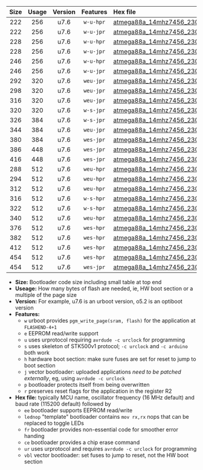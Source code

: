 |Size|Usage|Version|Features|Hex file|
|:-:|:-:|:-:|:-:|:--|
|222|256|u7.6|`w-u-hpr`|[atmega88a_14mhz7456_230400bps_ur.hex](https://raw.githubusercontent.com/stefanrueger/urboot/main/bootloaders/atmega88a/fcpu_14mhz7456/230400_bps/atmega88a_14mhz7456_230400bps_ur.hex)|
|222|256|u7.6|`w-u-jpr`|[atmega88a_14mhz7456_230400bps_ur_vbl.hex](https://raw.githubusercontent.com/stefanrueger/urboot/main/bootloaders/atmega88a/fcpu_14mhz7456/230400_bps/atmega88a_14mhz7456_230400bps_ur_vbl.hex)|
|228|256|u7.6|`w-u-hpr`|[atmega88a_14mhz7456_230400bps_lednop_ur.hex](https://raw.githubusercontent.com/stefanrueger/urboot/main/bootloaders/atmega88a/fcpu_14mhz7456/230400_bps/atmega88a_14mhz7456_230400bps_lednop_ur.hex)|
|228|256|u7.6|`w-u-jpr`|[atmega88a_14mhz7456_230400bps_lednop_ur_vbl.hex](https://raw.githubusercontent.com/stefanrueger/urboot/main/bootloaders/atmega88a/fcpu_14mhz7456/230400_bps/atmega88a_14mhz7456_230400bps_lednop_ur_vbl.hex)|
|246|256|u7.6|`w-u-hpr`|[atmega88a_14mhz7456_230400bps_lednop_fr_ur.hex](https://raw.githubusercontent.com/stefanrueger/urboot/main/bootloaders/atmega88a/fcpu_14mhz7456/230400_bps/atmega88a_14mhz7456_230400bps_lednop_fr_ur.hex)|
|246|256|u7.6|`w-u-jpr`|[atmega88a_14mhz7456_230400bps_lednop_fr_ur_vbl.hex](https://raw.githubusercontent.com/stefanrueger/urboot/main/bootloaders/atmega88a/fcpu_14mhz7456/230400_bps/atmega88a_14mhz7456_230400bps_lednop_fr_ur_vbl.hex)|
|292|320|u7.6|`weu-jpr`|[atmega88a_14mhz7456_230400bps_ee_ur_vbl.hex](https://raw.githubusercontent.com/stefanrueger/urboot/main/bootloaders/atmega88a/fcpu_14mhz7456/230400_bps/atmega88a_14mhz7456_230400bps_ee_ur_vbl.hex)|
|298|320|u7.6|`weu-jpr`|[atmega88a_14mhz7456_230400bps_ee_lednop_ur_vbl.hex](https://raw.githubusercontent.com/stefanrueger/urboot/main/bootloaders/atmega88a/fcpu_14mhz7456/230400_bps/atmega88a_14mhz7456_230400bps_ee_lednop_ur_vbl.hex)|
|316|320|u7.6|`weu-jpr`|[atmega88a_14mhz7456_230400bps_ee_lednop_fr_ur_vbl.hex](https://raw.githubusercontent.com/stefanrueger/urboot/main/bootloaders/atmega88a/fcpu_14mhz7456/230400_bps/atmega88a_14mhz7456_230400bps_ee_lednop_fr_ur_vbl.hex)|
|320|320|u7.6|`w-s-jpr`|[atmega88a_14mhz7456_230400bps_vbl.hex](https://raw.githubusercontent.com/stefanrueger/urboot/main/bootloaders/atmega88a/fcpu_14mhz7456/230400_bps/atmega88a_14mhz7456_230400bps_vbl.hex)|
|326|384|u7.6|`w-s-jpr`|[atmega88a_14mhz7456_230400bps_lednop_vbl.hex](https://raw.githubusercontent.com/stefanrueger/urboot/main/bootloaders/atmega88a/fcpu_14mhz7456/230400_bps/atmega88a_14mhz7456_230400bps_lednop_vbl.hex)|
|344|384|u7.6|`weu-jpr`|[atmega88a_14mhz7456_230400bps_ee_lednop_fr_ce_ur_vbl.hex](https://raw.githubusercontent.com/stefanrueger/urboot/main/bootloaders/atmega88a/fcpu_14mhz7456/230400_bps/atmega88a_14mhz7456_230400bps_ee_lednop_fr_ce_ur_vbl.hex)|
|380|384|u7.6|`wes-jpr`|[atmega88a_14mhz7456_230400bps_ee_vbl.hex](https://raw.githubusercontent.com/stefanrueger/urboot/main/bootloaders/atmega88a/fcpu_14mhz7456/230400_bps/atmega88a_14mhz7456_230400bps_ee_vbl.hex)|
|386|448|u7.6|`wes-jpr`|[atmega88a_14mhz7456_230400bps_ee_lednop_vbl.hex](https://raw.githubusercontent.com/stefanrueger/urboot/main/bootloaders/atmega88a/fcpu_14mhz7456/230400_bps/atmega88a_14mhz7456_230400bps_ee_lednop_vbl.hex)|
|416|448|u7.6|`wes-jpr`|[atmega88a_14mhz7456_230400bps_ee_lednop_fr_vbl.hex](https://raw.githubusercontent.com/stefanrueger/urboot/main/bootloaders/atmega88a/fcpu_14mhz7456/230400_bps/atmega88a_14mhz7456_230400bps_ee_lednop_fr_vbl.hex)|
|288|512|u7.6|`weu-hpr`|[atmega88a_14mhz7456_230400bps_ee_ur.hex](https://raw.githubusercontent.com/stefanrueger/urboot/main/bootloaders/atmega88a/fcpu_14mhz7456/230400_bps/atmega88a_14mhz7456_230400bps_ee_ur.hex)|
|294|512|u7.6|`weu-hpr`|[atmega88a_14mhz7456_230400bps_ee_lednop_ur.hex](https://raw.githubusercontent.com/stefanrueger/urboot/main/bootloaders/atmega88a/fcpu_14mhz7456/230400_bps/atmega88a_14mhz7456_230400bps_ee_lednop_ur.hex)|
|312|512|u7.6|`weu-hpr`|[atmega88a_14mhz7456_230400bps_ee_lednop_fr_ur.hex](https://raw.githubusercontent.com/stefanrueger/urboot/main/bootloaders/atmega88a/fcpu_14mhz7456/230400_bps/atmega88a_14mhz7456_230400bps_ee_lednop_fr_ur.hex)|
|316|512|u7.6|`w-s-hpr`|[atmega88a_14mhz7456_230400bps.hex](https://raw.githubusercontent.com/stefanrueger/urboot/main/bootloaders/atmega88a/fcpu_14mhz7456/230400_bps/atmega88a_14mhz7456_230400bps.hex)|
|322|512|u7.6|`w-s-hpr`|[atmega88a_14mhz7456_230400bps_lednop.hex](https://raw.githubusercontent.com/stefanrueger/urboot/main/bootloaders/atmega88a/fcpu_14mhz7456/230400_bps/atmega88a_14mhz7456_230400bps_lednop.hex)|
|340|512|u7.6|`weu-hpr`|[atmega88a_14mhz7456_230400bps_ee_lednop_fr_ce_ur.hex](https://raw.githubusercontent.com/stefanrueger/urboot/main/bootloaders/atmega88a/fcpu_14mhz7456/230400_bps/atmega88a_14mhz7456_230400bps_ee_lednop_fr_ce_ur.hex)|
|376|512|u7.6|`wes-hpr`|[atmega88a_14mhz7456_230400bps_ee.hex](https://raw.githubusercontent.com/stefanrueger/urboot/main/bootloaders/atmega88a/fcpu_14mhz7456/230400_bps/atmega88a_14mhz7456_230400bps_ee.hex)|
|382|512|u7.6|`wes-hpr`|[atmega88a_14mhz7456_230400bps_ee_lednop.hex](https://raw.githubusercontent.com/stefanrueger/urboot/main/bootloaders/atmega88a/fcpu_14mhz7456/230400_bps/atmega88a_14mhz7456_230400bps_ee_lednop.hex)|
|412|512|u7.6|`wes-hpr`|[atmega88a_14mhz7456_230400bps_ee_lednop_fr.hex](https://raw.githubusercontent.com/stefanrueger/urboot/main/bootloaders/atmega88a/fcpu_14mhz7456/230400_bps/atmega88a_14mhz7456_230400bps_ee_lednop_fr.hex)|
|454|512|u7.6|`wes-hpr`|[atmega88a_14mhz7456_230400bps_ee_lednop_fr_ce.hex](https://raw.githubusercontent.com/stefanrueger/urboot/main/bootloaders/atmega88a/fcpu_14mhz7456/230400_bps/atmega88a_14mhz7456_230400bps_ee_lednop_fr_ce.hex)|
|454|512|u7.6|`wes-jpr`|[atmega88a_14mhz7456_230400bps_ee_lednop_fr_ce_vbl.hex](https://raw.githubusercontent.com/stefanrueger/urboot/main/bootloaders/atmega88a/fcpu_14mhz7456/230400_bps/atmega88a_14mhz7456_230400bps_ee_lednop_fr_ce_vbl.hex)|

- **Size:** Bootloader code size including small table at top end
- **Useage:** How many bytes of flash are needed, ie, HW boot section or a multiple of the page size
- **Version:** For example, u7.6 is an urboot version, o5.2 is an optiboot version
- **Features:**
  + `w` urboot provides `pgm_write_page(sram, flash)` for the application at `FLASHEND-4+1`
  + `e` EEPROM read/write support
  + `u` uses urprotocol requiring `avrdude -c urclock` for programming
  + `s` uses skeleton of STK500v1 protocol; `-c urclock` and `-c arduino` both work
  + `h` hardware boot section: make sure fuses are set for reset to jump to boot section
  + `j` vector bootloader: uploaded applications *need to be patched externally*, eg, using `avrdude -c urclock`
  + `p` bootloader protects itself from being overwritten
  + `r` preserves reset flags for the application in the register R2
- **Hex file:** typically MCU name, oscillator frequency (16 MHz default) and baud rate (115200 default) followed by
  + `ee` bootloader supports EEPROM read/write
  + `lednop` "template" bootloader contains `mov rx,rx` nops that can be replaced to toggle LEDs
  + `fr` bootloader provides non-essential code for smoother error handing
  + `ce` bootloader provides a chip erase command
  + `ur` uses urprotocol and requires `avrdude -c urclock` for programming
  + `vbl` vector bootloader: set fuses to jump to reset, not the HW boot section
